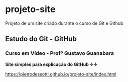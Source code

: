 # projeto-site
 Projeto de um site criado durante o curso de Git e Github


## Estudo do Git - GitHub 

### Curso em Vídeo - Profº Gustavo Guanabara

**Site simples para explicação do GitHub ↓↓**

https://pietrodessotti.github.io/projeto-site/index.html